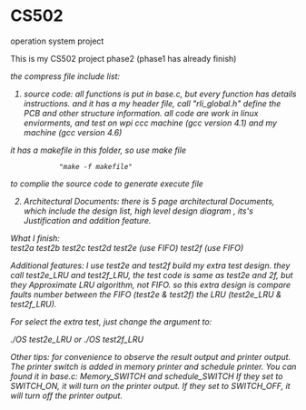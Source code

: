 CS502
=====

operation system project


This is my CS502 project phase2 (phase1 has already finish)

<I> the compress file include list:
1. source code: 
all functions is put in base.c, but every function has details instructions.
and it has a my header file, call "rli_global.h" define the PCB and other structure information. 
all code are work in linux enviorments, and test on wpi ccc machine (gcc version 4.1)
and my machine  (gcc version 4.6)
             
  it has a makefile in this folder, so use make file             
                       
                "make -f makefile"
      
  to complie the source code to generate execute file 


2. Architectural Documents:
there is 5 page architectural Documents, which include the design list,
high level design diagram , its's Justification and addition feature.



<II> What I finish:  
test2a
test2b
test2c
test2d
test2e (use FIFO)
test2f (use FIFO)



<III> Additional features: 
I use test2e and test2f build my extra test design.
they call test2e_LRU and test2f_LRU, the test code is same as test2e and 2f, 
but they  Approximate LRU algorithm, not FIFO.
so this extra design is compare faults number between the FIFO (test2e & test2f) the LRU (test2e_LRU & test2f_LRU).

For select the extra test, just change the argument to:

./OS test2e_LRU  or  ./OS test2f_LRU



<IV> Other tips:
for convenience to observe the result output and printer output.
The printer switch is added in memory printer and schedule printer.
You can found it in base.c:
Memory_SWITCH and schedule_SWITCH
If they set to SWITCH_ON, it will turn on the printer output.
If they set to SWITCH_OFF, it will turn off the printer output.
 

